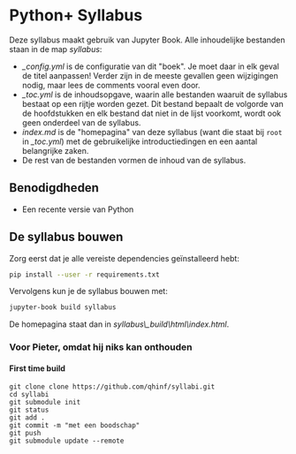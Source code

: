 # Python+ Syllabus 

Deze syllabus maakt gebruik van Jupyter Book. Alle inhoudelijke bestanden staan in de map *syllabus*:

- *_config.yml* is de configuratie van dit "boek". Je moet daar in elk geval de titel aanpassen! Verder zijn in de meeste gevallen geen wijzigingen nodig, maar lees de comments vooral even door.
- *_toc.yml* is de inhoudsopgave, waarin alle bestanden waaruit de syllabus bestaat op een rijtje worden gezet. Dit bestand bepaalt de volgorde van de hoofdstukken en elk bestand dat niet in de lijst voorkomt, wordt ook geen onderdeel van de syllabus.
- *index.md* is de "homepagina" van deze syllabus (want die staat bij `root` in *_toc.yml*) met de gebruikelijke introductiedingen en een aantal belangrijke zaken.
- De rest van de bestanden vormen de inhoud van de syllabus.

## Benodigdheden

- Een recente versie van Python

## De syllabus bouwen

Zorg eerst dat je alle vereiste dependencies geïnstalleerd hebt:

```sh
pip install --user -r requirements.txt
```

Vervolgens kun je de syllabus bouwen met:

```sh
jupyter-book build syllabus
```

De homepagina staat dan in *syllabus\\_build\html\index.html*.

### Voor Pieter, omdat hij niks kan onthouden

#### First time build

```
git clone clone https://github.com/qhinf/syllabi.git
cd syllabi
git submodule init
git status
git add .
git commit -m "met een boodschap"
git push
git submodule update --remote
```

